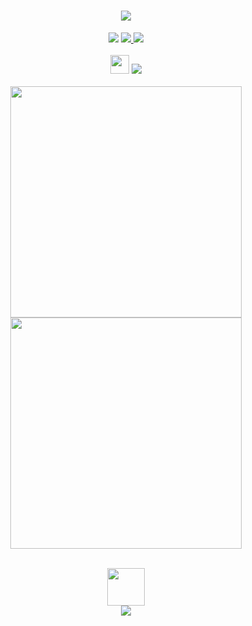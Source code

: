<h1 align="center">
  <a href="#">
    <img src="https://readme-typing-svg.herokuapp.com/?lines=Hey,+There!+👋;Err+here's+aminos+🇮🇳..;Nice+to+meet+you!&center=true&size=30">
  </a>
</h1>
<p align="center">
  <a href="https://twitter.com/aminoxix" alt="Twitter Follow">
    <img src="https://img.shields.io/twitter/follow/aminoxix.svg?label=Follow+:+aminoxix&style=social" /></a>
  <a href="https://www.polywork.com/aminoxix" alt="Polywork">
    <img src="https://komarev.com/ghpvc/?username=aminoxix&style=flat-square&color=4c8ed9"> </a>
  <a href="https://www.linkedin.com/in/aminoxix" alt="LinkedIn Follow">
    <img src="https://img.shields.io/badge/Anshumaan_Kumar_Prasad-blue?style=social&logo=Linkedin&logoColor=blue&link=https://www.linkedin.com/in/aminoxix/"/></a><br><br>
  <a href="https://www.polywork.com/aminoxix" alt="Polywork">
    <img src="https://emojis.slackmojis.com/emojis/images/1593555389/9579/blob_excited.gif?1593555389" width="30"/></a>
  <a href="https://www.polywork.com/aminoxix" alt="Polywork">
    <img src="https://github-readme-activity-graph.cyclic.app/graph?username=aminoxix&theme=dracula&bg_color=00000000&color=878787&line=4c8ed9&point=00000000&area=true&hide_border=true"></a><br><br>
  <a href="https://www.polywork.com/aminoxix" alt="Polywork">
    <img width="370px" src="https://github-readme-stats.vercel.app/api?username=aminoxix&custom_title=In+Data+We+Trust&show_icons=true&hide_border=true&count_private=true&bg_color=00000000&title_color=58a6fe&text_color=878787&icon_color=58a6fe&cache_seconds=1800" /></a>
  <a href="https://www.polywork.com/aminoxix" alt="Polywork">
    <img width="370px" src="https://github-readme-streak-stats.herokuapp.com/?user=aminoxix&background=00000000&hide_border=true&stroke=878787&ring=4c8ed9&fire=4c8ed9&currStreakNum=878787&sideNums=878787&currStreakLabel=878787&sideLabels=878787&dates=878787" /></a><br>
</br>
</p>
<p align="center">
  <a href="https://dsc.gg/devstrons" alt="DEVSTRONS' Discord">
    <img src="https://media.giphy.com/media/LnQjpWaON8nhr21vNW/giphy.gif" width="60"></a><br />
<a href="https://dsc.gg/devstrons" alt="DEVSTRONS' Discord">
  <img src="https://img.shields.io/discord/857641826953854987?color=blue&label=DEVSTRONS'&logo=discord" /></a>
</p>
